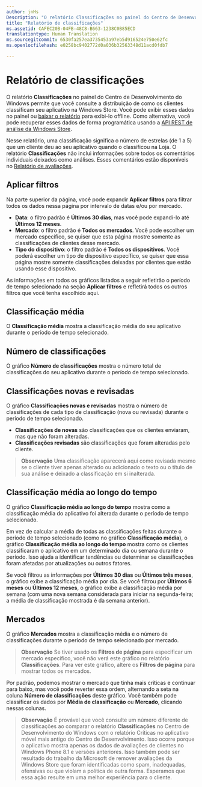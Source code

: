 ```yaml
---
author: jnHs
Description: "O relatório Classificações no painel do Centro de Desenvolvimento do Windows permite que você consulte a distribuição de como os clientes classificam seu aplicativo na Windows Store."
title: "Relatório de classificações"
ms.assetid: CAFEC20B-04FB-48C8-B663-1238C0B85ECD
translationtype: Human Translation
ms.sourcegitcommit: 6530fa257ea3735453a97eb5d916524e750e62fc
ms.openlocfilehash: e0258bc9402772d0a036b32563348d11acd0fdb7

---
```


# Relatório de classificações


O relatório **Classificações** no painel do Centro de Desenvolvimento do Windows permite que você consulte a distribuição de como os clientes classificam seu aplicativo na Windows Store. Você pode exibir esses dados no painel ou [baixar o relatório](download-analytic-reports.md) para exibi-lo offline. Como alternativa, você pode recuperar esses dados de forma programática usando a [API REST de análise da Windows Store](../monetize/access-analytics-data-using-windows-store-services.md).

Nesse relatório, uma classificação significa o número de estrelas (de 1 a 5) que um cliente deu ao seu aplicativo quando o classificou na Loja. O relatório **Classificações** não inclui informações sobre todos os comentários individuais deixados como análises. Esses comentários estão disponíveis no [Relatório de avaliações](reviews-report.md).

## Aplicar filtros


Na parte superior da página, você pode expandir **Aplicar filtros** para filtrar todos os dados nessa página por intervalo de datas e/ou por mercado.

-   **Data**: o filtro padrão é **Últimos 30 dias**, mas você pode expandi-lo até **Últimos 12 meses**.
-   **Mercado**: o filtro padrão é **Todos os mercados**. Você pode escolher um mercado específico, se quiser que esta página mostre somente as classificações de clientes desse mercado.
-   **Tipo do dispositivo**: o filtro padrão é **Todos os dispositivos**. Você poderá escolher um tipo de dispositivo específico, se quiser que essa página mostre somente classificações deixadas por clientes que estão usando esse dispositivo.

As informações em todos os gráficos listados a seguir refletirão o período de tempo selecionado na seção **Aplicar filtros** e refletirá todos os outros filtros que você tenha escolhido aqui.

## Classificação média


O **Classificação média** mostra a classificação média do seu aplicativo durante o período de tempo selecionado.

## Número de classificações


O gráfico **Número de classificações** mostra o número total de classificações do seu aplicativo durante o período de tempo selecionado.

## Classificações novas e revisadas


O gráfico **Classificações novas e revisadas** mostra o número de classificações de cada tipo de classificação (nova ou revisada) durante o período de tempo selecionado.

-   **Classificações de novas** são classificações que os clientes enviaram, mas que não foram alteradas.
-   **Classificações revisadas** são classificações que foram alteradas pelo cliente.

>**Observação**  Uma classificação aparecerá aqui como revisada mesmo se o cliente tiver apenas alterado ou adicionado o texto ou o título de sua análise e deixado a classificação em si inalterada.

## Classificação média ao longo do tempo


O gráfico **Classificação média ao longo do tempo** mostra como a classificação média do aplicativo foi alterada durante o período de tempo selecionado.

Em vez de calcular a média de todas as classificações feitas durante o período de tempo selecionado (como no gráfico **Classificação média**), o gráfico **Classificação média ao longo do tempo** mostra como os clientes classificaram o aplicativo em um determinado dia ou semana durante o período. Isso ajuda a identificar tendências ou determinar se classificações foram afetadas por atualizações ou outros fatores.

Se você filtrou as informações por **Últimos 30 dias** ou **Últimos três meses**, o gráfico exibe a classificação média por dia. Se você filtrou por **Últimos 6 meses** ou **Últimos 12 meses**, o gráfico exibe a classificação média por semana (com uma nova semana considerada para iniciar na segunda-feira; a média de classificação mostrada é da semana anterior).

## Mercados


O gráfico **Mercados** mostra a classificação média e o número de classificações durante o período de tempo selecionado por mercado.

> **Observação**  Se tiver usado os **Filtros de página** para especificar um mercado específico, você não verá este gráfico no relatório **Classificações**. Para ver este gráfico, altere os **Filtros de página** para mostrar todos os mercados.

Por padrão, podemos mostrar o mercado que tinha mais críticas e continuar para baixo, mas você pode reverter essa ordem, alternando a seta na coluna **Número de classificações** deste gráfico. Você também pode classificar os dados por **Média de classificação** ou **Mercado**, clicando nessas colunas.

> **Observação** É provável que você consulte um número diferente de classificações ao comparar o relatório **Classificações** no Centro de Desenvolvimento do Windows com o relatório Críticas no aplicativo móvel mais antigo do Centro de Desenvolvimento. Isso ocorre porque o aplicativo mostra apenas os dados de avaliações de clientes no Windows Phone 8.1 e versões anteriores. Isso também pode ser resultado do trabalho da Microsoft de remover avaliações da Windows Store que foram identificadas como spam, inadequadas, ofensivas ou que violam a política de outra forma. Esperamos que essa ação resulte em uma melhor experiência para o cliente.

 

 



<!--HONumber=Jun16_HO4-->


